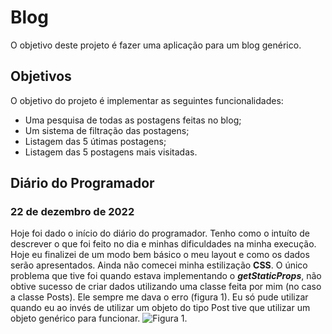 # Blog
O objetivo deste projeto é fazer uma aplicação para um blog genérico.
## Objetivos
O objetivo do projeto é implementar as seguintes funcionalidades:
- Uma pesquisa de todas as postagens feitas no blog;
- Um sistema de filtração das postagens;
- Listagem das 5 útimas postagens;
- Listagem das 5 postagens mais visitadas.
## Diário do Programador

### 22 de dezembro de 2022
Hoje foi dado o início do diário do programador. Tenho como o intuíto de descrever o que foi feito no dia  e minhas dificuldades na minha execução.
Hoje eu finalizei de um modo bem básico o meu layout e como os dados serão apresentados.
Ainda não comecei minha estilização **CSS**.
O único problema que tive foi quando estava implementando o ***getStaticProps***, não obtive sucesso de criar dados utilizando uma classe feita por mim (no caso a classe Posts). Ele sempre me dava o erro (figura 1). Eu só pude utilizar quando eu ao invés de utilizar um objeto do tipo Post tive que utilizar um objeto genérico para funcionar.
![Figura 1.](https://i.imgur.com/BONQpZD.jpeg "Erro getStatiProps")
